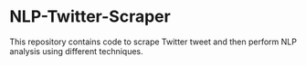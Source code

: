 # NLP-Twitter-Scraper
This repository contains code to scrape Twitter tweet and then perform NLP analysis using different techniques.
